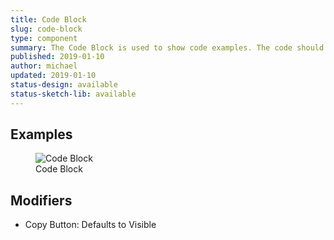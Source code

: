 ```yaml
---
title: Code Block
slug: code-block
type: component
summary: The Code Block is used to show code examples. The code should be able to be copy and pasted.
published: 2019-01-10
author: michael
updated: 2019-01-10
status-design: available
status-sketch-lib: available
---
```


##  Examples

<figure>
    <img src="/static/images/code-block.png" alt="Code Block">
    <figcaption>Code Block</figcaption>
</figure>

## Modifiers
* Copy Button: Defaults to Visible